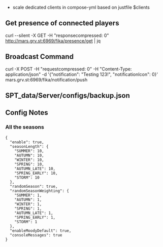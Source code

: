 - scale dedicated clients in compose-yml based on justfile $clients


## Get presence of connected players
curl --silent -X GET -H "responsecompressed: 0" http://mars.grv.st:6969/fika/presence/get | jq

## Broadcast Command
curl -X POST -H "requestcompressed: 0" -H "Content-Type: application/json" -d '{"notification": "Testing 123!", "notificationIcon": 0}' mars.grv.st:6969/fika/notification/push


## SPT_data/Server/configs/backup.json

## Config Notes
### All the seasons
```
{
  "enable": true,
  "seasonLength": {
    "SUMMER": 10,
    "AUTUMN": 10,
    "WINTER": 10,
    "SPRING": 10,
    "AUTUMN_LATE": 10,
    "SPRING_EARLY": 10,
    "STORM": 10
  },
  "randomSeason": true,
  "randomSeasonWeighting": {
    "SUMMER": 1,
    "AUTUMN": 1,
    "WINTER": 1,
    "SPRING": 1,
    "AUTUMN_LATE": 1,
    "SPRING_EARLY": 1,
    "STORM": 1
  },
  "enableMoodyDefault": true,
  "consoleMessages": true
}
```
